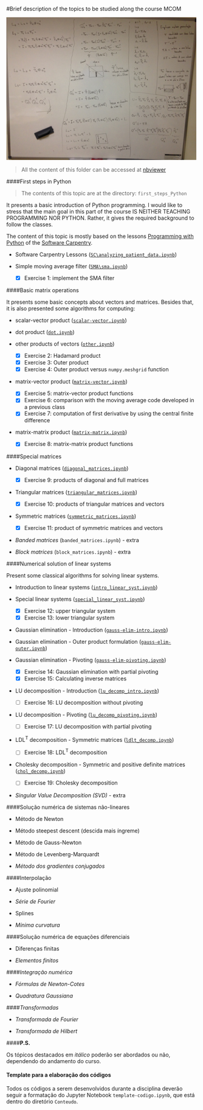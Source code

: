 #Brief description of the topics to be studied along the course MCOM

<img src='LU_decomposition_sketch.JPG' width = 500>

> All the content of this folder can be accessed at [nbviewer](https://nbviewer.jupyter.org/github/birocoles/Disciplina-metodos-computacionais/tree/master/Content/)

####First steps in Python

> The contents of this topic are at the directory: `first_steps_Python`

It presents a basic introduction of Python programming. 
I would like to stress that the main goal in 
this part of the course IS NEITHER TEACHING PROGRAMMING NOR PYTHON.
Rather, it gives the required background to follow the classes.

The content of this topic is mostly based on the lessons
[Programming with Python](http://swcarpentry.github.io/python-novice-inflammation/)
of the [Software Carpentry](http://software-carpentry.org/).

* Software Carpentry Lessons ([`SC\analyzing_patient_data.ipynb`](https://nbviewer.jupyter.org/github/birocoles/Disciplina-metodos-computacionais/blob/master/Content/first_steps_Python/SC/analyzing_patient_data.ipynb))

* Simple moving average filter ([`SMA\sma.ipynb`](https://nbviewer.jupyter.org/github/birocoles/Disciplina-metodos-computacionais/blob/master/Content/first_steps_Python/SMA/sma.ipynb))

    - [x] Exercise 1: implement the SMA filter

####Basic matrix operations

It presents some basic concepts about vectors and matrices.
Besides that, it is also presented some algorithms for computing:

* scalar-vector product ([`scalar-vector.ipynb`](https://nbviewer.jupyter.org/github/birocoles/Disciplina-metodos-computacionais/blob/master/Content/scalar-vetor.ipynb))

* dot product ([`dot.ipynb`](https://nbviewer.jupyter.org/github/birocoles/Disciplina-metodos-computacionais/blob/master/Content/dot.ipynb))

* other products of vectors ([`other.ipynb`](https://nbviewer.jupyter.org/github/birocoles/Disciplina-metodos-computacionais/blob/master/Content/other.ipynb))

    - [x] Exercise 2: Hadamard product
    - [x] Exercise 3: Outer product
    - [x] Exercise 4: Outer product versus `numpy.meshgrid` function

* matrix-vector product ([`matrix-vector.ipynb`](https://nbviewer.jupyter.org/github/birocoles/Disciplina-metodos-computacionais/blob/master/Content/matrix-vector.ipynb))

    - [x] Exercise 5: matrix-vector product functions
    - [x] Exercise 6: comparison with the moving average code developed in a previous class
    - [x] Exercise 7: computation of first derivative by using the central finite difference

* matrix-matrix product ([`matrix-matrix.ipynb`](https://nbviewer.jupyter.org/github/birocoles/Disciplina-metodos-computacionais/blob/master/Content/matrix-matrix.ipynb))

    - [x] Exercise 8: matrix-matrix product functions
    
####Special matrices
    
* Diagonal matrices ([`diagonal_matrices.ipynb`](https://nbviewer.jupyter.org/github/birocoles/Disciplina-metodos-computacionais/blob/master/Content/diagonal_matrices.ipynb))

    - [x] Exercise 9: products of diagonal and full matrices
    
* Triangular matrices ([`triangular_matrices.ipynb`](https://nbviewer.jupyter.org/github/birocoles/Disciplina-metodos-computacionais/blob/master/Content/triangular_matrices.ipynb))

    - [x] Exercise 10: products of triangular matrices and vectors
    
* Symmetric matrices ([`symmetric_matrices.ipynb`](https://nbviewer.jupyter.org/github/birocoles/Disciplina-metodos-computacionais/blob/master/Content/symmetric_matrices.ipynb))

    - [x] Exercise 11: product of symmetric matrices and vectors
    
* *Banded matrices* (`banded_matrices.ipynb`) - extra

* *Block matrices*  (`block_matrices.ipynb`) - extra

####Numerical solution of linear systems

Present some classical algorithms for solving linear systems.

* Introduction to linear systems ([`intro_linear_syst.ipynb`](https://nbviewer.jupyter.org/github/birocoles/Disciplina-metodos-computacionais/blob/master/Content/intro_linear_syst.ipynb))

* Special linear systems ([`special_linear_syst.ipynb`](https://nbviewer.jupyter.org/github/birocoles/Disciplina-metodos-computacionais/blob/master/Content/special_linear_syst.ipynb))

    - [x] Exercise 12: upper triangular system
    - [x] Exercise 13: lower triangular system

* Gaussian elimination - Introduction ([`gauss-elim-intro.ipynb`](https://nbviewer.jupyter.org/github/birocoles/Disciplina-metodos-computacionais/blob/master/Content/gauss-elim-intro.ipynb))

* Gaussian elimination - Outer product formulation ([`gauss-elim-outer.ipynb`](https://nbviewer.jupyter.org/github/birocoles/Disciplina-metodos-computacionais/blob/master/Content/gauss-elim-outer.ipynb))

* Gaussian elimination - Pivoting ([`gauss-elim-pivoting.ipynb`](https://nbviewer.jupyter.org/github/birocoles/Disciplina-metodos-computacionais/blob/master/Content/gauss-elim-pivoting.ipynb))

    - [x] Exercise 14: Gaussian elimination with partial pivoting
    - [x] Exercise 15: Calculating inverse matrices

* LU decomposition - Introduction ([`lu_decomp_intro.ipynb`](https://nbviewer.jupyter.org/github/birocoles/Disciplina-metodos-computacionais/blob/master/Content/lu_decomp_intro.ipynb))

    - [ ] Exercise 16: LU decomposition without pivoting

* LU decomposition - Pivoting ([`lu_decomp_pivoting.ipynb`](https://nbviewer.jupyter.org/github/birocoles/Disciplina-metodos-computacionais/blob/master/Content/lu_decomp_pivoting.ipynb))

    - [ ] Exercise 17: LU decomposition with partial pivoting

* LDL<sup>T</sup> decomposition - Symmetric matrices ([`ldlt_decomp.ipynb`](https://nbviewer.jupyter.org/github/birocoles/Disciplina-metodos-computacionais/blob/master/Content/ldlt_decomp.ipynb))

    - [ ] Exercise 18: LDL<sup>T</sup> decomposition

* Cholesky decomposition - Symmetric and positive definite matrices ([`chol_decomp.ipynb`](https://nbviewer.jupyter.org/github/birocoles/Disciplina-metodos-computacionais/blob/master/Content/chol_decomp.ipynb))

    - [ ] Exercise 19: Cholesky decomposition

* *Singular Value Decomposition (SVD)* - extra

####Solução numérica de sistemas não-lineares

* Método de Newton

* Método steepest descent (descida mais íngreme)

* Método de Gauss-Newton

* Método de Levenberg-Marquardt

* *Método dos gradientes conjugados*

####Interpolação

* Ajuste polinomial

* *Série de Fourier*

* Splines

* *Mínima curvatura*

####Solução numérica de equações diferenciais

* Diferenças finitas

* *Elementos finitos*

####*Integração numérica*

* *Fórmulas de Newton-Cotes*

* *Quadratura Gaussiana*

####*Transformadas*

* *Transformada de Fourier*

* *Transformada de Hilbert*


####**P.S.**

Os tópicos destacados em *itálico* poderão ser abordados ou não,
dependendo do andamento do curso.


#### Template para a elaboração dos códigos

Todos os códigos a serem desenvolvidos durante a disciplina deverão
seguir a formatação do Jupyter Notebook `template-codigo.ipynb`, que está
dentro do diretório `Conteudo`.